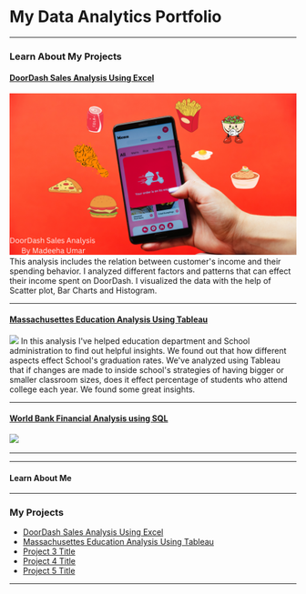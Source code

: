 # My Data Analytics Portfolio

---

### Learn About My Projects

#### [DoorDash Sales Analysis Using Excel](https://www.linkedin.com/pulse/doordash-sales-analysis-using-excel-madeeha-umar/?trackingId=w4sjOJInQvGeRytPnByHLg%3D%3D)
[<img src="images/Main image of my project on LinkedIn.png"/>](https://www.linkedin.com/pulse/doordash-sales-analysis-using-excel-madeeha-umar/?trackingId=w4sjOJInQvGeRytPnByHLg%3D%3D)
This analysis includes the relation between customer's income and their spending behavior. I analyzed different factors and patterns that can effect their income spent on DoorDash. I visualized the data with the help of Scatter plot, Bar Charts and Histogram. 

---
#### [Massachusettes Education Analysis Using Tableau](https://www.linkedin.com/pulse/massachusetts-education-analysis-tableau-madeeha-umar/)
[<img src="images/Thumbnail2.png"/>](https://www.linkedin.com/pulse/massachusetts-education-analysis-tableau-madeeha-umar/)
In this analysis I've helped education department and School administration to find out helpful insights. We found out that how different aspects effect School's graduation rates. We've analyzed using Tableau that if changes are made to inside school's strategies of having bigger or smaller classroom sizes, does it effect percentage of students who attend college each year. We found some great insights.

---
#### [World Bank Financial Analysis using SQL]()
[<img src="images/Thumbnail2.png"/>]()


---



--- 
#### Learn About Me
---

### My Projects

- [DoorDash Sales Analysis Using Excel](https://www.linkedin.com/pulse/doordash-sales-analysis-using-excel-madeeha-umar/?trackingId=w4sjOJInQvGeRytPnByHLg%3D%3D)
- [Massachusettes Education Analysis Using Tableau](https://www.linkedin.com/pulse/massachusetts-education-analysis-tableau-madeeha-umar/)
- [Project 3 Title](http://example.com/)
- [Project 4 Title](http://example.com/)
- [Project 5 Title](http://example.com/)

---




